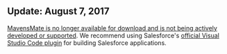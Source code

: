 ## Update: August 7, 2017

[MavensMate is no longer available for download and is not being actively developed or supported](http://mavensmate.com/). We recommend using Salesforce's [official Visual Studio Code plugin](https://marketplace.visualstudio.com/items?itemName=salesforce.salesforcedx-vscode) for building Salesforce applications.
